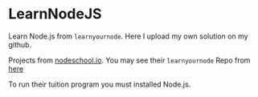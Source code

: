 # LearnNodeJS
Learn Node.js from ``learnyournode``. Here I upload my own solution on my github. 

Projects from [nodeschool.io](http://nodeschool.io/). You may see their ``learnyournode`` Repo from [here](https://github.com/sethvincent/javascripting)

To run their tuition program you must installed Node.js.
